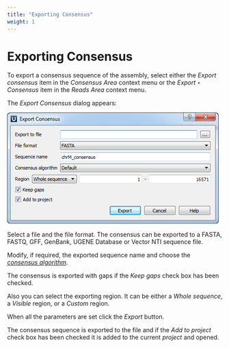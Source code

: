 ```yaml
---
title: "Exporting Consensus"
weight: 1
---
```



# Exporting Consensus

To export a consensus sequence of the assembly, select either the _Export consensus_ item in the _Consensus Area_ context menu or the _Export ‣ Consensus_ item in the _Reads Area_ context menu.

The _Export Consensus_ dialog appears:


![](/images/65929846/65929847.png)

Select a file and the file format. The consensus can be exported to a FASTA, FASTQ, GFF, GenBank, UGENE Database or Vector NTI sequence file.

Modify, if required, the exported sequence name and choose the [_consensus algorithm_](consensus-sequence.md).

The consensus is exported with gaps if the _Keep gaps_ check box has been checked.

Also you can select the exporting region. It can be either a _Whole sequence_, a _Visible_ region, or a _Custom_ region.

When all the parameters are set click the _Export_ button.

The consensus sequence is exported to the file and if the _Add to project_ check box has been checked it is added to the current _project_ and opened.
